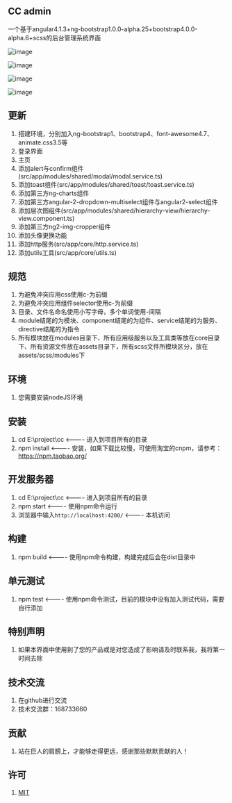 ## CC admin 
 一个基于angular4.1.3+ng-bootstrap1.0.0-alpha.25+bootstrap4.0.0-alpha.6+scss的后台管理系统界面

![image](https://github.com/332557712/cc/blob/master/src/assets/img/cc.png)

![image](https://github.com/332557712/cc/blob/master/src/assets/img/cc-2.png)

![image](https://github.com/332557712/cc/blob/master/src/assets/img/cc-3.png)

![image](https://github.com/332557712/cc/blob/master/src/assets/img/cc-4.png)


## 更新
1. 搭建环境，分别加入ng-bootstrap1、bootstrap4、font-awesome4.7、animate.css3.5等
2. 登录界面
3. 主页
4. 添加alert与confirm组件(src/app/modules/shared/modal/modal.service.ts)
5. 添加toast组件(src/app/modules/shared/toast/toast.service.ts)
6. 添加第三方ng-charts组件
7. 添加第三方angular-2-dropdown-multiselect组件与angular2-select组件
8. 添加层次图组件(src/app/modules/shared/hierarchy-view/hierarchy-view.component.ts)
9. 添加第三方ng2-img-cropper组件
10. 添加头像更换功能
11. 添加http服务(src/app/core/http.service.ts)
12. 添加utils工具(src/app/core/utils.ts)


## 规范
1. 为避免冲突应用css使用c-为前缀
2. 为避免冲突应用组件selector使用c-为前缀
3. 目录、文件名命名使用小写字母，多个单词使用-间隔
4. module结尾的为模块、component结尾的为组件、service结尾的为服务、directive结尾的为指令     
5. 所有模块放在modules目录下、所有应用级服务以及工具类等放在core目录下、所有资源文件放在assets目录下，所有scss文件所模块区分，放在assets/scss/modules下


## 环境
1. 您需要安装nodeJS环境


## 安装
1. cd E:\project\cc                            <---- 进入到项目所有的目录
2. npm install                                 <---- 安装，如果下载比较慢，可使用淘宝的cnpm，请参考：https://npm.taobao.org/


## 开发服务器
1. cd E:\project\cc                            <---- 进入到项目所有的目录
2. npm start                                   <---- 使用npm命令运行
3. 浏览器中输入`http://localhost:4200/`         <---- 本机访问


## 构建
1. npm build                                   <---- 使用npm命令构建，构建完成后会在dist目录中


## 单元测试
1. npm test                                    <---- 使用npm命令测试，目前的模块中没有加入测试代码，需要自行添加 


## 特别声明
1. 如果本界面中使用到了您的产品或是对您造成了影响请及时联系我，我将第一时间去除


## 技术交流
1. 在github进行交流
3. 技术交流群：168733660


## 贡献
1. 站在巨人的肩膀上，才能够走得更远，感谢那些默默贡献的人！


## 许可
1. [MIT](/LICENSE)